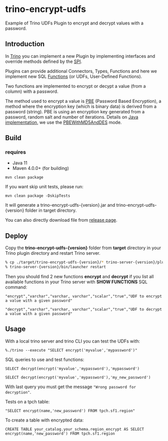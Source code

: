 # trino-encrypt-udfs

Example of Trino UDFs Plugin to encrypt and decrypt values with a password.

## Introduction

In [Trino](https://trino.io) you can implement a new Plugin by implementing interfaces and override methods defined by the [SPI](https://trino.io/docs/current/develop/spi-overview.html).

Plugins can provide additional Connectors, Types, Functions and here we implement new SQL [Functions](https://trino.io/docs/current/develop/functions.html) (or UDFs, User-Defined Functions).

Two functions are implemented to encrypt or decypt a value (from a column) with a password.

The method used to encrypt a value is [PBE](http://www.crypto-it.net/eng/theory/pbe.html) (Password Based Encryption), a method where the encryption key (which is binary data) is derived from a password (string). PBE is using an encryption key generated from a password, random salt and number of iterations.
Details on [Java implementation](https://www.javamex.com/tutorials/cryptography/password_based_encryption.shtml), we use the [PBEWithMD5AndDES](https://www.javamex.com/tutorials/cryptography/pbe_key_derivation.shtml) mode.



## Build

### requires
* Java 11
* Maven 4.0.0+ (for building)

```
mvn clean package
```

If you want skip unit tests, please run:
```
mvn clean package -DskipTests
```

It will generate a trino-encrypt-udfs-{version}.jar and trino-encrypt-udfs-{version} folder in target directory.

You can also directly download file from [release page](https://github.com/aaronshan/presto-third-functions/releases).

   
## Deploy

Copy the **trino-encrypt-udfs-{version}** folder from **target** directory in your Trino plugin directory and restart Trino server.
   
```bash
% cp ./target/trino-encrypt-udfs-{version}/* trino-server-{version}/plugin/trino-encrypt-udfs-{version}
% trino-server-{version}/bin/launcher restart
```

Then you should find 2 new functions **encrypt** and **decrypt** if you list all available functions in your Trino server with **SHOW FUNCTIONS** SQL command:
``` 
"encrypt","varchar","varchar, varchar","scalar","true","UDF to encrypt a value with a given password"

"decrypt","varchar","varchar, varchar","scalar","true","UDF to decrypt a value with a given password"
``` 
## Usage

With a local trino server and trino CLI you can test the UDFs with:
``` 
%./trino --execute "SELECT encrypt('myvalue','mypassword')"
```

SQL queries to use and test functions:

```
SELECT decrypt(encrypt('myvalue','mypassword'),'mypassword')

SELECT decrypt(encrypt('myvalue','mypassword'),'my_new_password')
```
With last query you must get the message ``"Wrong password for decryption"``.


Tests on a tpch table:
```
"SELECT encrypt(name,'new_password') FROM tpch.sf1.region"
```
To create a table with encrypted data:

```
CREATE TABLE your_catalog.your_schema.region_encrypt AS SELECT encrypt(name,'new_password') FROM tpch.sf1.region
```